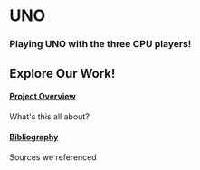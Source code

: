 # UNO

### Playing UNO with the three CPU players! 

## Explore Our Work!

#### [Project Overview](project-overview.md)
What's this all about?

#### [Bibliography](bibliography.md)
Sources we referenced

